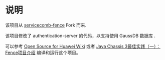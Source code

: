 # 说明

该项目从 [servicecomb-fence](https://github.com/apache/servicecomb-fence) Fork 而来.

该项目修改了 authentication-server 的代码，以支持使用 GaussDB 数据库 .


可以参考 [Open Source for Huawei Wiki](https://gitcode.com/HuaweiCloudDeveloper/OpenSourceForHuaweiWiki) 或者 [Java Chassis 3最佳实践（一）：Fence项目介绍](https://bbs.huaweicloud.com/blogs/433423) 编译和运行这个项目。

